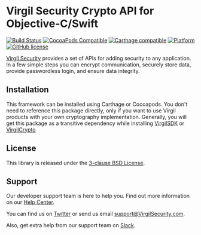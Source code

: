 # Virgil Security Crypto API for Objective-C/Swift

[![Build Status](https://api.travis-ci.com/VirgilSecurity/virgil-cryptoapi-x.svg?branch=master)](https://travis-ci.com/VirgilSecurity/virgil-cryptoapi-x)
[![CocoaPods Compatible](https://img.shields.io/cocoapods/v/VirgilCryptoAPI.svg)](https://cocoapods.org/pods/VirgilCryptoAPI)
[![Carthage compatible](https://img.shields.io/badge/Carthage-compatible-4BC51D.svg?style=flat)](https://github.com/Carthage/Carthage)
[![Platform](https://img.shields.io/cocoapods/p/VirgilCryptoAPI.svg?style=flat)](http://cocoadocs.org/docsets/VirgilCryptoAPI)
[![GitHub license](https://img.shields.io/badge/license-BSD%203--Clause-blue.svg)](https://github.com/VirgilSecurity/virgil/blob/master/LICENSE)

[Virgil Security](https://virgilsecurity.com) provides a set of APIs for adding security to any application. In a few simple steps you can encrypt communication, securely store data, provide passwordless login, and ensure data integrity.

## Installation

This framework can be installed using Carthage or Cocoapods. You don't need to reference this package directly, only if you want to use Virgil products with your own cryptography implementation. Generally, you will get this package as a transitive dependency while installing [VirgilSDK](https://github.com/VirgilSecurity/virgil-sdk-x) or [VirgilCrypto](https://github.com/VirgilSecurity/virgil-crypto-x)

## License

This library is released under the [3-clause BSD License](https://github.com/VirgilSecurity/virgil/blob/master/LICENSE).

## Support
Our developer support team is here to help you. Find out more information on our [Help Center](https://help.virgilsecurity.com/).

You can find us on [Twitter](https://twitter.com/VirgilSecurity) or send us email support@VirgilSecurity.com.

Also, get extra help from our support team on [Slack](https://virgilsecurity.com/join-community).
